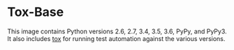 # Tox-Base

This image contains Python versions 2.6, 2.7, 3.4, 3.5, 3.6, PyPy, and PyPy3.
It also includes [tox](https://pypi.python.org/pypi/tox) for running test automation against the various versions.
